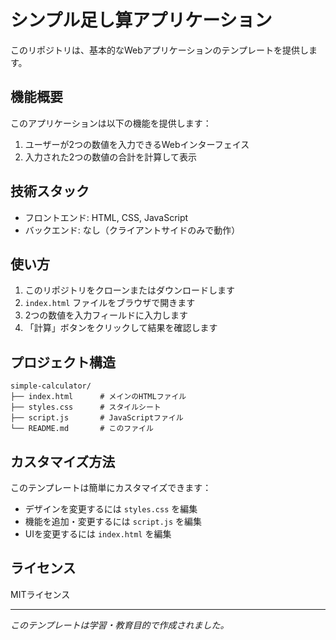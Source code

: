 # シンプル足し算アプリケーション

このリポジトリは、基本的なWebアプリケーションのテンプレートを提供します。

## 機能概要

このアプリケーションは以下の機能を提供します：

1. ユーザーが2つの数値を入力できるWebインターフェイス
2. 入力された2つの数値の合計を計算して表示

## 技術スタック

- フロントエンド: HTML, CSS, JavaScript
- バックエンド: なし（クライアントサイドのみで動作）

## 使い方

1. このリポジトリをクローンまたはダウンロードします
2. `index.html` ファイルをブラウザで開きます
3. 2つの数値を入力フィールドに入力します
4. 「計算」ボタンをクリックして結果を確認します

## プロジェクト構造

```
simple-calculator/
├── index.html      # メインのHTMLファイル
├── styles.css      # スタイルシート
├── script.js       # JavaScriptファイル
└── README.md       # このファイル
```

## カスタマイズ方法

このテンプレートは簡単にカスタマイズできます：

- デザインを変更するには `styles.css` を編集
- 機能を追加・変更するには `script.js` を編集
- UIを変更するには `index.html` を編集

## ライセンス

MITライセンス

---

*このテンプレートは学習・教育目的で作成されました。*